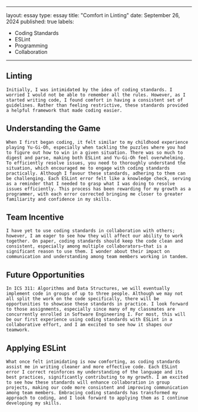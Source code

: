 ---
layout: essay
type: essay
title: "Comfort in Linting"
date: September 26, 2024
published: true
labels:
 - Coding Standards
 - ESLint
 - Programming
 - Collaboration
 ---

## Linting

	Initially, I was intimidated by the idea of coding standards. I worried I would not be able to remember all the rules. However, as I started writing code, I found comfort in having a consistent set of guidelines. Rather than feeling restrictive, these standards provided a helpful framework that made coding easier.

## Understanding the Game

	When I first began coding, it felt similar to my childhood experience playing Yu-Gi-Oh, especially when tackling the puzzles where you had to figure out how to win in a given situation. There was so much to digest and parse, making both ESLint and Yu-Gi-Oh feel overwhelming. To efficiently resolve issues, you need to thoroughly understand the situation, which encouraged me to engage with coding standards practically. Although I favour these standards, adhering to them can be challenging. Each ESLint error felt like a knowledge check, serving as a reminder that I needed to grasp what I was doing to resolve issues efficiently. This process has been rewarding for my growth as a programmer, with each error corrected bringing me closer to greater familiarity and confidence in my skills.

## Team Incentive

    I have yet to use coding standards in collaboration with others; however, I am eager to see how they will affect our ability to work together. On paper, coding standards should keep the code clean and consistent, especially among multiple collaborators—that is a significant reason to use them. I wonder about their impact on communication and understanding among team members working in tandem.

## Future Opportunities

    In ICS 311: Algorithms and Data Structures, we will eventually implement code in groups of up to three people. Although we may not all split the work on the code specifically, there will be opportunities to showcase these standards in practice. I look forward to those assignments, especially since many of my classmates are concurrently enrolled in Software Engineering I. For most, this will be our first experience using coding standards with ESLint in a collaborative effort, and I am excited to see how it shapes our teamwork.

## Applying ESLint

	What once felt intimidating is now comforting, as coding standards assist me in writing cleaner and more effective code. Each ESLint error I correct reinforces my understanding of the language and its best practices, significantly contributing to my growth. I am excited to see how these standards will enhance collaboration in group projects, making our code more consistent and improving communication among team members. Embracing coding standards has transformed my approach to coding, and I look forward to applying them as I continue developing my skills.